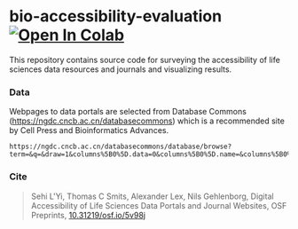 # bio-accessibility-evaluation [![Open In Colab](https://colab.research.google.com/assets/colab-badge.svg)](https://colab.research.google.com/github/hms-dbmi/bio-accessibility-evaluation/blob/main/notebooks/01-Preprocess.ipynb)

This repository contains source code for surveying the accessibility of life sciences data resources and journals and visualizing results.

### Data

Webpages to data portals are selected from Database Commons (https://ngdc.cncb.ac.cn/databasecommons) which is a recommended site by Cell Press and Bioinformatics Advances. 

```
https://ngdc.cncb.ac.cn/databasecommons/database/browse?term=&q=&draw=1&columns%5B0%5D.data=0&columns%5B0%5D.name=&columns%5B0%5D.searchable=false&columns%5B0%5D.orderable=false&columns%5B0%5D.search.value=&columns%5B0%5D.search.regex=false&columns%5B1%5D.data=zindex&columns%5B1%5D.name=&columns%5B1%5D.searchable=true&columns%5B1%5D.orderable=true&columns%5B1%5D.search.value=&columns%5B1%5D.search.regex=false&columns%5B2%5D.data=citation&columns%5B2%5D.name=&columns%5B2%5D.searchable=true&columns%5B2%5D.orderable=true&columns%5B2%5D.search.value=&columns%5B2%5D.search.regex=false&columns%5B3%5D.data=shortName&columns%5B3%5D.name=&columns%5B3%5D.searchable=true&columns%5B3%5D.orderable=true&columns%5B3%5D.search.value=&columns%5B3%5D.search.regex=false&columns%5B4%5D.data=foundedYear&columns%5B4%5D.name=&columns%5B4%5D.searchable=true&columns%5B4%5D.orderable=true&columns%5B4%5D.search.value=&columns%5B4%5D.search.regex=false&order%5B0%5D.column=1&order%5B0%5D.dir=desc&order%5B1%5D.column=4&order%5B1%5D.dir=DESC&start=0&length=10000&search.value=&search.regex=false&_=1667231167872
```

### Cite

> Sehi L'Yi, Thomas C Smits, Alexander Lex, Nils Gehlenborg, Digital Accessibility of Life Sciences Data Portals and Journal Websites, OSF Preprints, [10.31219/osf.io/5v98j](https://osf.io/5v98j/)
